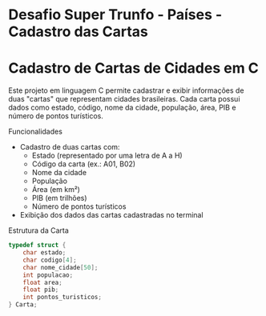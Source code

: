 # Desafio Super Trunfo - Países - Cadastro das Cartas 

# Cadastro de Cartas de Cidades em C

Este projeto em linguagem C permite cadastrar e exibir informações de duas "cartas" que representam cidades brasileiras. Cada carta possui dados como estado, código, nome da cidade, população, área, PIB e número de pontos turísticos.

Funcionalidades

- Cadastro de duas cartas com:
  - Estado (representado por uma letra de A a H)
  - Código da carta (ex.: A01, B02)
  - Nome da cidade
  - População
  - Área (em km²)
  - PIB (em trilhões)
  - Número de pontos turísticos
- Exibição dos dados das cartas cadastradas no terminal

Estrutura da Carta
```c
typedef struct {
    char estado;
    char codigo[4];
    char nome_cidade[50];
    int populacao;
    float area;
    float pib;
    int pontos_turisticos;
} Carta;



